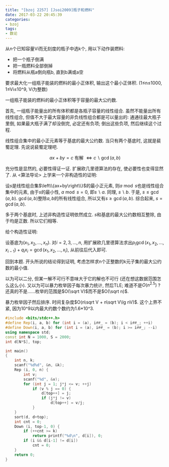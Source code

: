 ```yaml
---
title: "[bzoj 2257] [Jsoi2009]瓶子和燃料"
date: 2017-03-22 20:45:39
categories:
- bzoj
tags:
- 数论
---
```

从n个已知容量Vi而无刻度的瓶子中选k个, 用以下动作装燃料:
- 把一个瓶子倒满
- 把一瓶燃料全部倒掉
- 将燃料从瓶a倒向瓶b, 直到b满或a空

要求最大化一组瓶子能装的燃料的最小正体积, 输出这个最小正体积. (1&le;n&le;1000, 1&le;Vi&le;10^9, Vi为整数)
<!--more-->
一组瓶子能装的燃料的最小正体积等于容量的最大公约数.

首先, 一组瓶子能量出的所有体积都是各瓶子容量的线性组合. 虽然不能量出所有线性组合, 但值不大于最大容量的非负线性组合都是可以量出的: 通通往最大瓶子里倒, 如果最大瓶子满了却没倒完, 必定还有负项; 倒出这些负项, 然后继续这个过程.

线性组合集中的最小正元素等于基底的最大公约数. 当只有两个基底时, 这就是裴蜀定理. 先说说裴蜀定理吧.

$$ax + by = c\text{ 有解 } \Leftrightarrow c \backslash \gcd(a, b)$$

充分性是显然的, 必要性得证一证. 扩展欧几里德算法的存在, 使必要性也变得显然了. 从 <算法导论> 上学来一个非构造性的证明:

设$s$是线性组合集$\left\\{ax+by\right\\}$的最小正元素, 则$a\bmod s$也是线性组合集中的元素, 由于$s$的最小性, $a\bmod s = 0$, 即$s\backslash a$. 同理, $s\backslash b$. 于是, $s \le \gcd(a,b)$. $\gcd(a,b)$整除$a,b$的所有线性组合, 所以又有$s \ge \gcd(a,b)$. 综合起来, $s = \gcd(a,b)$.

多于两个基底时, 上述非构造性证明依然成立. $s$和基底的最大公约数相互整除, 由于均是正数. 所以它们相等.

给个构造性证明:

设基底为$(x_1, x_2, \ldots, x_n)$. 对$i=2,3,\ldots,n$, 用扩展欧几里德算法求出$p_i \gcd(x_1,x_2,\ldots,x_{i-1}) + q_i x_i = \gcd(x_1,x_2,\ldots,x_i)$, 从前往后代入即可.

回到本题. 开头所说的结论得到证明, 考虑怎样求n个正整数的k元子集的最大公约数的最小值.

以为可以二分, 但某一解不可行不意味大于它的解也不可行 (还在想这数据范围怎么这么小). 又以为可以暴力枚举因子每次暴力统计, 然后TLE; 难道不是$O(n^{2.5})$ ? 还真的不是......枚举的范围是$O(\sqrt V)$而不是$O(\sqrt n)$.

暴力枚举因子然后排序. 时间复杂度$O(n\sqrt V + n\sqrt V\lg nV)$. 这个上界不紧, 因为10^9以内最大约数个数约为1.6\*10^3.

```cpp
#include <bits/stdc++.h>
#define Rep(i, a, b) for (int i = (a), i##_ = (b); i < i##_; ++i)
#define Down(i, a, b) for (int i = (a), i##_ = (b); i >= i##_; --i)
using namespace std;
const int N = 1000, S = 2000;
int d[N*S], top;

int main()
{
	int n, k;
	scanf("%d%d", &n, &k);
	Rep (i, 0, n) {
		int v;
		scanf("%d", &v);
		for (int j = 1; j*j <= v; ++j)
			if (v % j == 0) {
				d[top++] = j;
				if (j*j != v)
					d[top++] = v/j;
			}
	}
	sort(d, d+top);
	int cnt = 0;
	Down (i, top-1, 0) {
		if (++cnt >= k)
			return printf("%d\n", d[i]), 0;
		if (i && d[i-1] != d[i])
			cnt = 0;
	}
	return 0;
}
```